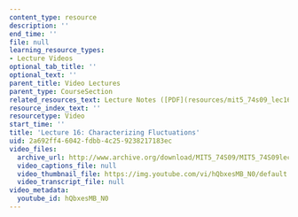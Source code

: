 ```yaml
---
content_type: resource
description: ''
end_time: ''
file: null
learning_resource_types:
- Lecture Videos
optional_tab_title: ''
optional_text: ''
parent_title: Video Lectures
parent_type: CourseSection
related_resources_text: Lecture Notes ([PDF](resources/mit5_74s09_lec16))
resource_index_text: ''
resourcetype: Video
start_time: ''
title: 'Lecture 16: Characterizing Fluctuations'
uid: 2a692ff4-6042-fdbb-4c25-9238217183ec
video_files:
  archive_url: http://www.archive.org/download/MIT5_74S09/MIT5_74S09lec16_300k.mp4
  video_captions_file: null
  video_thumbnail_file: https://img.youtube.com/vi/hQbxesMB_N0/default.jpg
  video_transcript_file: null
video_metadata:
  youtube_id: hQbxesMB_N0
---
```

